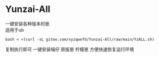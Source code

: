 # Yunzai-All  
一键安装各种版本的崽  
适用于ub  
```
bash < <(curl -sL gitee.com/xyzqwefd/Yunzai-All/raw/main/YzALL.sh)
```
复制执行即可
一键安装喵仔 原版崽 柠檬崽
方便快速恢复运行环境
